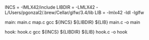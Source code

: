 INCS = -IMLX42/include
LIBDIR = -LMLX42 -L/Users/pgonzal2/.brew/Cellar/glfw/3.4/lib
LIB = -lmlx42 -ldl -lglfw

main: main.c map.c
gcc ${INCS} ${LIBDIR} ${LIB} main.c -o main

hook: hook.c
gcc ${INCS} ${LIBDIR} ${LIB} hook.c -o hook

